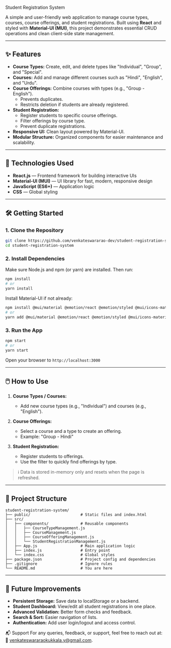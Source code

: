 Student Registration System

A simple and user-friendly web application to manage course types, courses, course offerings, and student registrations. Built using **React** and styled with **Material-UI (MUI)**, this project demonstrates essential CRUD operations and clean client-side state management.

---

## ✨ Features

- **Course Types:** Create, edit, and delete types like "Individual", "Group", and "Special".
- **Courses:** Add and manage different courses such as "Hindi", "English", and "Urdu".
- **Course Offerings:** Combine courses with types (e.g., "Group - English").
  - Prevents duplicates.
  - Restricts deletion if students are already registered.
- **Student Registration:**
  - Register students to specific course offerings.
  - Filter offerings by course type.
  - Prevent duplicate registrations.
- **Responsive UI:** Clean layout powered by Material-UI.
- **Modular Structure:** Organized components for easier maintenance and scalability.

---

## 🚀 Technologies Used

- **React.js** — Frontend framework for building interactive UIs
- **Material-UI (MUI)** — UI library for fast, modern, responsive design
- **JavaScript (ES6+)** — Application logic
- **CSS** — Global styling

---

## 🛠️ Getting Started

### 1. Clone the Repository
```bash
git clone https://github.com/venkateswararao-dev/student-registration-system.git
cd student-registration-system
```

### 2. Install Dependencies
Make sure Node.js and npm (or yarn) are installed. Then run:
```bash
npm install
# or
yarn install
```

Install Material-UI if not already:
```bash
npm install @mui/material @emotion/react @emotion/styled @mui/icons-material
# or
yarn add @mui/material @emotion/react @emotion/styled @mui/icons-material
```

### 3. Run the App
```bash
npm start
# or
yarn start
```
Open your browser to `http://localhost:3000`

---

## 🖱️ How to Use

1. **Course Types / Courses:**
   - Add new course types (e.g., "Individual") and courses (e.g., "English").

2. **Course Offerings:**
   - Select a course and a type to create an offering.
   - Example: "Group - Hindi"

3. **Student Registration:**
   - Register students to offerings.
   - Use the filter to quickly find offerings by type.

> ℹ️ Data is stored in-memory only and resets when the page is refreshed.

---

## 📁 Project Structure

```
student-registration-system/
├── public/                      # Static files and index.html
├── src/
│   ├── components/              # Reusable components
│   │   ├── CourseTypeManagement.js
│   │   ├── CourseManagement.js
│   │   ├── CourseOfferingManagement.js
│   │   └── StudentRegistrationManagement.js
│   ├── App.js                   # Main application logic
│   ├── index.js                 # Entry point
│   └── index.css                # Global styles
├── package.json                 # Project config and dependencies
├── .gitignore                   # Ignore rules
└── README.md                    # You are here
```

---

## 🔮 Future Improvements

- **Persistent Storage:** Save data to localStorage or a backend.
- **Student Dashboard:** View/edit all student registrations in one place.
- **Advanced Validation:** Better form checks and feedback.
- **Search & Sort:** Easier navigation of lists.
- **Authentication:** Add user login/logout and access control.

📬 Support
For any queries, feedback, or support, feel free to reach out at:
📧 venkateswararaokukkala.y@gmail.com.
